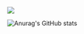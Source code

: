 
<a href="버튼을 눌렀을 때 이동할 링크" target="_blank"><img src="https://img.shields.io/badge/Firebase-FFCA28?style=for-the-badge&logo=Firebase&logoColor=white"/></a>

![Anurag's GitHub stats](https://github-readme-stats.vercel.app/api?username=dayeon5952&show_icons=true&theme=blueberry)
